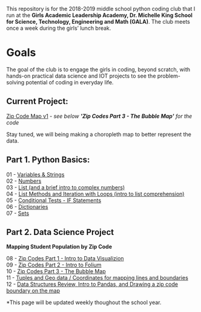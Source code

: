 
This repository is for the 2018-2019 middle school python coding club that I run at the **Girls Academic Leadership Academy, Dr. Michelle King School for Science, Technology, Engineering and Math (GALA)**.  The club meets once a week during the girls’ lunch break. 

# Goals
The goal of the club is to engage the girls in coding, beyond scratch, with hands-on practical data science and IOT projects to see the problem-solving potential of coding in everyday life. 

## Current Project:
[Zip Code Map v1](html/gala_zip_map_v1.html) - *see below **'Zip Codes Part 3 - The Bubble Map'** for the code*

Stay tuned, we will being making a choropleth map to better represent the data.

## Part 1. Python Basics:
01 - [Variables & Strings](html/GALA_Coding_Club_01.html)<br>
02 - [Numbers](html/GALA_Coding_Club_02.html)<br>
03 - [List (and a brief intro to complex numbers)](html/GALA_Coding_Club_03.html)<br>
04 - [List Methods and Iteration with Loops (intro to list comprehension)](html/GALA_Coding_Club_04.html)<br>
05 - [Conditional Tests - IF Statements](html/GALA_Coding_Club_05.html)<br>
06 - [Dictionaries](html/GALA_Coding_Club_06.html)<br>
07 - [Sets](html/GALA_Coding_Club_07.html)

## Part 2. Data Science Project
**Mapping Student Population by Zip Code**

08 - [Zip Codes Part 1 - Intro to Data Visualizion](html/GALA_Coding_Club_08.html)<br>
09 - [Zip Codes Part 2 - Intro to Folium](html/GALA_Coding_Club_09.html)<br>
10 - [Zip Codes Part 3 - The Bubble Map](html/GALA_Coding_Club_10.html)<br>
11 - [Tuples and Geo data / Coordinates for mapping lines and boundaries](html/GALA_Coding_Club_11.html)<br>
12 - [Data Structures Review, Intro to Pandas, and Drawing a zip code boundary on the map](html/GALA_Coding_Club_12.html)

*This page will be updated weekly thoughout the school year.

